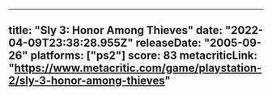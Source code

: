 
---
title: "Sly 3: Honor Among Thieves"
date: "2022-04-09T23:38:28.955Z"
releaseDate: "2005-09-26"
platforms: ["ps2"]
score: 83
metacriticLink: "https://www.metacritic.com/game/playstation-2/sly-3-honor-among-thieves"
---
